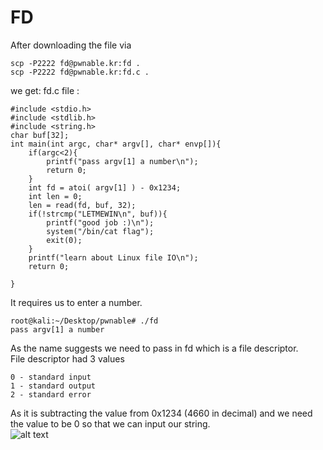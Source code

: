 # FD
After downloading the file via 
```
scp -P2222 fd@pwnable.kr:fd .
scp -P2222 fd@pwnable.kr:fd.c .
```
we get:
fd.c file :
```
#include <stdio.h>
#include <stdlib.h>
#include <string.h>
char buf[32];
int main(int argc, char* argv[], char* envp[]){
	if(argc<2){
		printf("pass argv[1] a number\n");
		return 0;
	}
	int fd = atoi( argv[1] ) - 0x1234;
	int len = 0;
	len = read(fd, buf, 32);
	if(!strcmp("LETMEWIN\n", buf)){
		printf("good job :)\n");
		system("/bin/cat flag");
		exit(0);
	}
	printf("learn about Linux file IO\n");
	return 0;

}
```
It requires us to enter a number.
```
root@kali:~/Desktop/pwnable# ./fd
pass argv[1] a number
```
As the name suggests we need to pass in fd which is a file descriptor. <br>
File descriptor had 3 values 
```
0 - standard input 
1 - standard output
2 - standard error
```
As it is subtracting the value from 0x1234 (4660 in decimal) and we need the value to be 0 so that we can input our string. <br>
![alt text](https://i.imgur.com/GsqzMvw.png?1)

